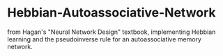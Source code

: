 # Hebbian-Autoassociative-Network
from Hagan's "Neural Network Design" textbook, implementing Hebbian learning and the pseudoinverse rule for an autoassociative memory network.
